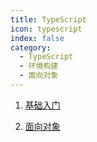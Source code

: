 ```yaml
---
title: TypeScript
icon: typescript
index: false
category:
  - TypeScript
  - 环境构建
  - 面向对象
---
```


1. [基础入门](./base.html)

2. [面向对象](./oop.html)